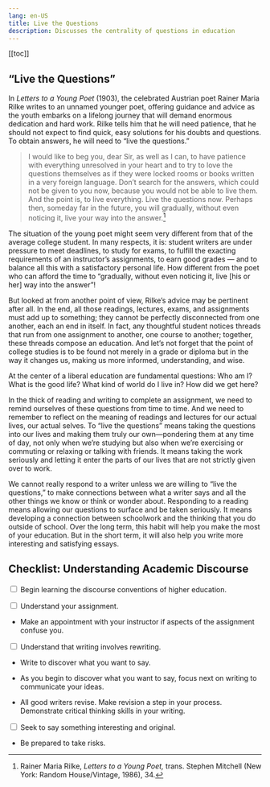 ```yaml
---
lang: en-US
title: Live the Questions
description: Discusses the centrality of questions in education
---
```


[[toc]]

## “Live the Questions”
In *Letters to a Young Poet* (1903), the celebrated Austrian poet Rainer Maria Rilke writes to an unnamed younger poet, offering guidance and advice as the youth embarks on a lifelong journey that will demand enormous dedication and hard work. Rilke tells him that he will need patience, that he should not expect to find quick, easy solutions for his doubts and questions. To obtain answers, he will need to “live the questions.”

>I would like to beg you, dear Sir, as well as I can, to have patience with everything unresolved in your heart and to try to love the questions themselves as if they were locked rooms or books written in a very foreign language. Don’t search for the answers, which could not be given to you now, because you would not be able to live them. And the point is, to live everything. Live the questions now. Perhaps then, someday far in the future, you will gradually, without even noticing it, live your way into the answer.[^5]

The situation of the young poet might seem very different from that of the average college student. In many respects, it is: student writers are under pressure to meet deadlines, to study for exams, to fulfill the exacting requirements of an instructor’s assignments, to earn good grades — and to balance all this with a satisfactory personal life. How different from the poet who can afford the time to “gradually, without even noticing it, live [his or her] way into the answer”!

But looked at from another point of view, Rilke’s advice may be pertinent after all. In the end, all those readings, lectures, exams, and assignments must add up to something; they cannot be perfectly disconnected from one another, each an end in itself. In fact, any thoughtful student notices threads that run from one assignment to another, one course to another; together, these threads compose an education. And let’s not forget that the point of college studies is to be found not merely in a grade or diploma but in the way it changes us, making us more informed, understanding, and wise.

At the center of a liberal education are fundamental questions: Who am I? What is the good life? What kind of world do I live in? How did we get here?

In the thick of reading and writing to complete an assignment, we need to remind ourselves of these questions from time to time. And we need to remember to reflect on the meaning of readings and lectures for our actual lives, our actual selves. To “live the questions” means taking the questions into our lives and making them truly our own—pondering them at any time of day, not only when we’re studying but also when we’re exercising or commuting or relaxing or talking with friends. It means taking the work seriously and letting it enter the parts of our lives that are not strictly given over to work.

We cannot really respond to a writer unless we are willing to “live the questions,” to make connections between what a writer says and all the other things we know or think or wonder about. Responding to a reading means allowing our questions to surface and be taken seriously. It means developing a connection between schoolwork and the thinking that you do outside of school. Over the long term, this habit will help you make the most of your education. But in the short term, it will also help you write more interesting and satisfying essays.

[^1]: Terms in boldface are explained in the glossary at the back of the book.
[^2]: Jack W. Meiland, How to Get the Best Out of College (New York: Mentor/New American Library, 1981), 14.
[^3]: Richard Rodriguez, Hunger of Memory (New York: Random House/Dial, 2005), 68.
[^4]: Ralph Waldo Emerson, “The American Scholar,” in *Little Masterpieces: Ralph Waldo Emerson,* ed. Bliss Perry (New York: Doubleday, Page, 1901), 160, http://www.archive.org/details /historyselfrelia00emer.
[^5]: Rainer Maria Rilke, *Letters to a Young Poet,* trans. Stephen Mitchell (New York: Random House/Vintage, 1986), 34.

## Checklist: Understanding Academic Discourse
<input type="checkbox" name="conventions"> <label for="conventions">Begin learning the discourse conventions of higher education.</label>

<input type="checkbox" name="understand"> <label for="understand">Understand your assignment.</label>

- Make an appointment with your instructor if aspects of the assignment confuse you.

<input type="checkbox" name="rewriting"> <label for="rewriting">Understand that writing involves rewriting.</label>

- Write to discover what you want to say.

- As you begin to discover what you want to say, focus next on writing to communicate your ideas.

- All good writers revise. Make revision a step in your process. Demonstrate critical thinking skills in your writing.

<input type="checkbox" name="interesting"> <label for="interesting">Seek to say something interesting and original.</label>

- Be prepared to take risks.